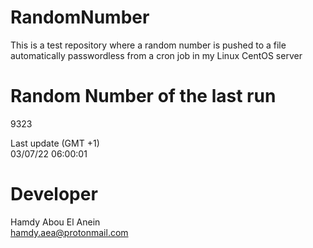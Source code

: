 # RandomNumber    
This is a test repository where a random number is pushed to a file automatically passwordless from a cron job in my Linux CentOS server    
# Random Number of the last run   
9323
      
Last update (GMT +1)    
03/07/22 06:00:01
# Developer    
Hamdy Abou El Anein   
hamdy.aea@protonmail.com

